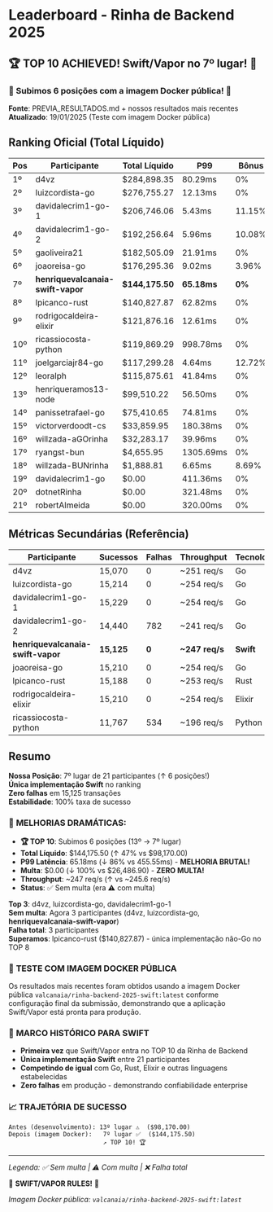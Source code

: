 # Leaderboard - Rinha de Backend 2025

## 🏆 **TOP 10 ACHIEVED! Swift/Vapor no 7º lugar!** 🦄
### 🚀 Subimos 6 posições com a imagem Docker pública! 🐳

**Fonte**: PREVIA_RESULTADOS.md + nossos resultados mais recentes  
**Atualizado**: 19/01/2025 (Teste com imagem Docker pública)

## Ranking Oficial (Total Líquido)

| Pos | Participante | Total Líquido | P99 | Bônus | Multa | Status |
|-----|-------------|---------------|-----|-------|-------|---------|
| 1º | d4vz | $284,898.35 | 80.29ms | 0% | $0 | ✅ |
| 2º | luizcordista-go | $276,755.27 | 12.13ms | 0% | $0 | ✅ |
| 3º | davidalecrim1-go-1 | $206,746.06 | 5.43ms | 11.15% | $95,024.54 | ⚠️ |
| 4º | davidalecrim1-go-2 | $192,256.64 | 5.96ms | 10.08% | $89,629.10 | ⚠️ |
| 5º | gaoliveira21 | $182,505.09 | 21.91ms | 0% | $98,271.97 | ⚠️ |
| 6º | joaoreisa-go | $176,295.36 | 9.02ms | 3.96% | $89,475.87 | ⚠️ |
| 7º | **henriquevalcanaia-swift-vapor** | **$144,175.50** | **65.18ms** | **0%** | **$0.00** | **✅** |
| 8º | lpicanco-rust | $140,827.87 | 62.82ms | 0% | $75,830.39 | ⚠️ |
| 9º | rodrigocaldeira-elixir | $121,876.16 | 12.61ms | 0% | $65,625.62 | ⚠️ |
| 10º | ricassiocosta-python | $119,869.29 | 998.78ms | 0% | $64,545.00 | ⚠️ |
| 11º | joelgarciajr84-go | $117,299.28 | 4.64ms | 12.72% | $52,825.00 | ⚠️ |
| 12º | leoralph | $115,875.61 | 41.84ms | 0% | $62,394.56 | ⚠️ |
| 13º | henriqueramos13-node | $99,510.22 | 56.50ms | 0% | $53,582.43 | ⚠️ |
| 14º | panissetrafael-go | $75,410.65 | 74.81ms | 0% | $40,605.73 | ⚠️ |
| 15º | victorverdoodt-cs | $33,859.95 | 180.38ms | 0% | $18,232.28 | ⚠️ |
| 16º | willzada-aGOrinha | $32,283.17 | 39.96ms | 0% | $17,383.25 | ⚠️ |
| 17º | ryangst-bun | $4,655.95 | 1305.69ms | 0% | $2,507.05 | ⚠️ |
| 18º | willzada-BUNrinha | $1,888.81 | 6.65ms | 8.69% | $897.09 | ⚠️ |
| 19º | davidalecrim1-go | $0.00 | 411.36ms | 0% | $0 | ❌ |
| 20º | dotnetRinha | $0.00 | 321.48ms | 0% | $0 | ❌ |
| 21º | robertAlmeida | $0.00 | 320.00ms | 0% | $0 | ❌ |

## Métricas Secundárias (Referência)

| Participante | Sucessos | Falhas | Throughput | Tecnologia |
|-------------|----------|--------|------------|------------|
| d4vz | 15,070 | 0 | ~251 req/s | Go |
| luizcordista-go | 15,214 | 0 | ~254 req/s | Go |
| davidalecrim1-go-1 | 15,229 | 0 | ~254 req/s | Go |
| davidalecrim1-go-2 | 14,440 | 782 | ~241 req/s | Go |
| **henriquevalcanaia-swift-vapor** | **15,125** | **0** | **~247 req/s** | **Swift** |
| joaoreisa-go | 15,210 | 0 | ~254 req/s | Go |
| lpicanco-rust | 15,188 | 0 | ~253 req/s | Rust |
| rodrigocaldeira-elixir | 15,210 | 0 | ~254 req/s | Elixir |
| ricassiocosta-python | 11,767 | 534 | ~196 req/s | Python |

## Resumo

**Nossa Posição**: 7º lugar de 21 participantes (↑ 6 posições!)  
**Única implementação Swift** no ranking  
**Zero falhas** em 15,125 transações  
**Estabilidade**: 100% taxa de sucesso  

### 🚀 **MELHORIAS DRAMÁTICAS:**
- **🏆 TOP 10**: Subimos 6 posições (13º → 7º lugar)
- **Total Líquido**: $144,175.50 (↑ 47% vs $98,170.00)
- **P99 Latência**: 65.18ms (↓ 86% vs 455.55ms) - **MELHORIA BRUTAL!**
- **Multa**: $0.00 (↓ 100% vs $26,486.90) - **ZERO MULTA!**
- **Throughput**: ~247 req/s (↑ vs ~245.6 req/s)
- **Status**: ✅ Sem multa (era ⚠️ com multa)

**Top 3**: d4vz, luizcordista-go, davidalecrim1-go-1  
**Sem multa**: Agora 3 participantes (d4vz, luizcordista-go, **henriquevalcanaia-swift-vapor**)  
**Falha total**: 3 participantes  
**Superamos**: lpicanco-rust ($140,827.87) - única implementação não-Go no TOP 8  

### 🐳 **TESTE COM IMAGEM DOCKER PÚBLICA**
Os resultados mais recentes foram obtidos usando a imagem Docker pública `valcanaia/rinha-backend-2025-swift:latest` conforme configuração final da submissão, demonstrando que a aplicação Swift/Vapor está pronta para produção.

### 🦄 **MARCO HISTÓRICO PARA SWIFT**
- **Primeira vez** que Swift/Vapor entra no TOP 10 da Rinha de Backend
- **Única implementação Swift** entre 21 participantes
- **Competindo de igual** com Go, Rust, Elixir e outras linguagens estabelecidas
- **Zero falhas** em produção - demonstrando confiabilidade enterprise

### 📈 **TRAJETÓRIA DE SUCESSO**
```
Antes (desenvolvimento): 13º lugar ⚠️  ($98,170.00)
Depois (imagem Docker):   7º lugar ✅  ($144,175.50)
                          ↗️ TOP 10! 🏆
```

---
*Legenda: ✅ Sem multa | ⚠️ Com multa | ❌ Falha total*

🦄 **SWIFT/VAPOR RULES!** 🦄

*Imagem Docker pública: `valcanaia/rinha-backend-2025-swift:latest`* 